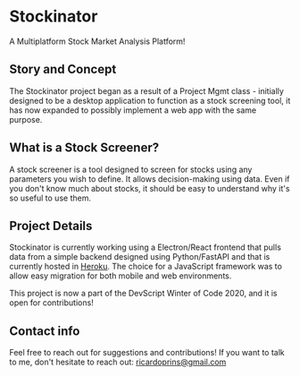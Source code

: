 # Stockinator
A Multiplatform Stock Market Analysis Platform!

## Story and Concept
The Stockinator project began as a result of a Project Mgmt class - initially designed to be a desktop application to function as a stock screening tool, it has now expanded to possibly implement a web app with the same purpose.

## What is a Stock Screener?
A stock screener is a tool designed to screen for stocks using any parameters you wish to define. It allows decision-making using data. Even if you don't know much about stocks, it should be easy to understand why it's so useful to use them.

## Project Details
Stockinator is currently working using a Electron/React frontend that pulls data from a simple backend designed using Python/FastAPI and that is currently hosted in [Heroku](https://stockinator-data.herokuapp.com/stock/MSFT). The choice for a JavaScript framework was to allow easy migration for both mobile and web environments.

This project is now a part of the DevScript Winter of Code 2020, and it is open for contributions!

## Contact info
Feel free to reach out for suggestions and contributions! If you want to talk to me, don't hesitate to reach out: ricardoprins@gmail.com
